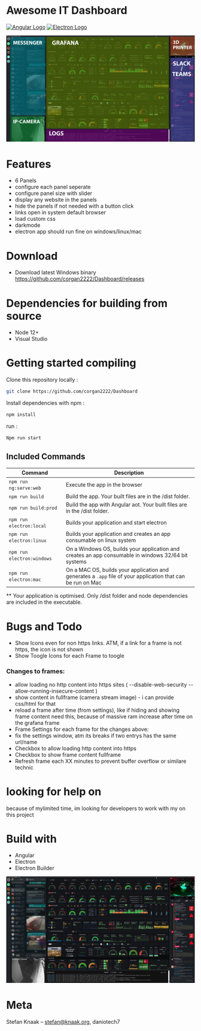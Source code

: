 
# Awesome IT Dashboard 

[![Angular Logo](https://www.vectorlogo.zone/logos/angular/angular-icon.svg)](https://angular.io/) [![Electron Logo](https://www.vectorlogo.zone/logos/electronjs/electronjs-icon.svg)](https://electronjs.org/)

![](https://raw.githubusercontent.com/corgan2222/Dashboard/master/doc/it_dash_3.jpg)

# Features

- 6 Panels
- configure each panel seperate 
- configure panel size with slider
- display any website in the panels
- hide the panels if not needed with a button click
- links open in system default browser
- load custom css
- darkmode
- electron app should run fine on windows/linux/mac

# Download

- Download latest Windows binary https://github.com/corgan2222/Dashboard/releases

# Dependencies for building from source

- Node 12+ 
- Visual Studio

# Getting started compiling

Clone this repository locally :

``` bash
git clone https://github.com/corgan2222/Dashboard
```

Install dependencies with npm :

``` bash
npm install
```

run :

``` bash
Npm run start
```

## Included Commands

|Command|Description|
|--|--|
|`npm run ng:serve:web`| Execute the app in the browser |
|`npm run build`| Build the app. Your built files are in the /dist folder. |
|`npm run build:prod`| Build the app with Angular aot. Your built files are in the /dist folder. |
|`npm run electron:local`| Builds your application and start electron
|`npm run electron:linux`| Builds your application and creates an app consumable on linux system |
|`npm run electron:windows`| On a Windows OS, builds your application and creates an app consumable in windows 32/64 bit systems |
|`npm run electron:mac`|  On a MAC OS, builds your application and generates a `.app` file of your application that can be run on Mac |

** Your application is optimised. Only /dist folder and node dependencies are included in the executable.

# Bugs and Todo

- Show Icons even for non https links. ATM, if a link for a frame is not https, the icon is not shown
- Show Toogle Icons for each Frame to toogle

### Changes to frames:
- allow loading no http content into https sites ( --disable-web-security --allow-running-insecure-content )
- show content in fullframe (camera stream image) - i can provide css/html for that
- reload a frame after time (from settings), like if hiding and showing frame content
need this, because of massive ram increase after time on the grafana frame
- Frame Settings for each frame for the changes above:
- fix the settings window, atm its breaks if two entrys has the same url/name
- Checkbox to allow loading http content into https
- Checkbox to show frame content fullframe
- Refresh frame each XX minutes to prevent buffer overflow or similare technic

# looking for help on

because of mylimited time, im looking for developers to work with my on this project

# Build with

- Angular 
- Electron 
- Electron Builder 

![](https://raw.githubusercontent.com/corgan2222/Dashboard/master/doc/it_dash_1.jpg)


# Meta

Stefan Knaak – stefan@knaak.org, daniotech7
